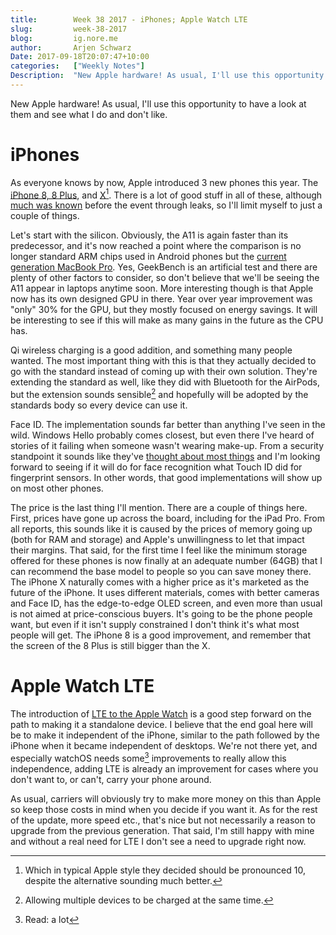 ```yaml
---
title:        Week 38 2017 - iPhones; Apple Watch LTE
slug:         week-38-2017
blog:         ig.nore.me  
author:       Arjen Schwarz  
Date: 2017-09-18T20:07:47+10:00  
categories:   ["Weekly Notes"]
Description:  "New Apple hardware! As usual, I'll use this opportunity to have a look at them and see what I do and don't like."
---
```


New Apple hardware! As usual, I'll use this opportunity to have a look at them and see what I do and don't like.

# iPhones

As everyone knows by now, Apple introduced 3 new phones this year. The [iPhone 8, 8 Plus](https://www.apple.com/iphone-8/), and [X](https://www.apple.com/iphone-x/)[^1]. There is a lot of good stuff in all of these, although [much was known](https://imore.com/apple-firmware-leaks-links-and-locking-it-all-down) before the event through leaks, so I'll limit myself to just a couple of things.

Let's start with the silicon. Obviously, the A11 is again faster than its predecessor, and it's now reached a point where the comparison is no longer standard ARM chips used in Android phones but the [current generation MacBook Pro](https://www.macrumors.com/2017/09/13/a11-bionic-chip-geekbench-scores/). Yes, GeekBench is an artificial test and there are plenty of other factors to consider, so don't believe that we'll be seeing the A11 appear in laptops anytime soon. More interesting though is that Apple now has its own designed GPU in there. Year over year improvement was "only" 30% for the GPU, but they mostly focused on energy savings. It will be interesting to see if this will make as many gains in the future as the CPU has.

Qi wireless charging is a good addition, and something many people wanted. The most important thing with this is that they actually decided to go with the standard instead of coming up with their own solution. They're extending the standard as well, like they did with Bluetooth for the AirPods, but the extension sounds sensible[^2] and hopefully will be adopted by the standards body so every device can use it.

Face ID. The implementation sounds far better than anything I've seen in the wild. Windows Hello probably comes closest, but even there I've heard of stories of it failing when someone wasn't wearing make-up. From a security standpoint it sounds like they've [thought about most things](https://techcrunch.com/2017/09/15/interview-apples-craig-federighi-answers-some-burning-questions-about-face-id/) and I'm looking forward to seeing if it will do for face recognition what Touch ID did for fingerprint sensors. In other words, that good implementations will show up on most other phones.

The price is the last thing I'll mention. There are a couple of things here. First, prices have gone up across the board, including for the iPad Pro. From all reports, this sounds like it is caused by the prices of memory going up (both for RAM and storage) and Apple's unwillingness to let that impact their margins. That said, for the first time I feel like the minimum storage offered for these phones is now finally at an adequate number (64GB) that I can recommend the base model to people so you can save money there. The iPhone X naturally comes with a higher price as it's marketed as the future of the iPhone. It uses different materials, comes with better cameras and Face ID, has the edge-to-edge OLED screen, and even more than usual is not aimed at price-conscious buyers. It's going to be the phone people want, but even if it isn't supply constrained I don't think it's what most people will get. The iPhone 8 is a good improvement, and remember that the screen of the 8 Plus is still bigger than the X.
 
# Apple Watch LTE

The introduction of [LTE to the Apple Watch](https://www.apple.com/apple-watch-series-3/) is a good step forward on the path to making it a standalone device. I believe that the end goal here will be to make it independent of the iPhone, similar to the path followed by the iPhone when it became independent of desktops. We're not there yet, and especially watchOS needs some[^3] improvements to really allow this independence, adding LTE is already an improvement for cases where you don't want to, or can't, carry your phone around.

As usual, carriers will obviously try to make more money on this than Apple so keep those costs in mind when you decide if you want it. As for the rest of the update, more speed etc., that's nice but not necessarily a reason to upgrade from the previous generation. That said, I'm still happy with mine and without a real need for LTE I don't see a need to upgrade right now.

[^1]:	Which in typical Apple style they decided should be pronounced 10, despite the alternative sounding much better.

[^2]:	Allowing multiple devices to be charged at the same time.

[^3]:	Read: a lot
